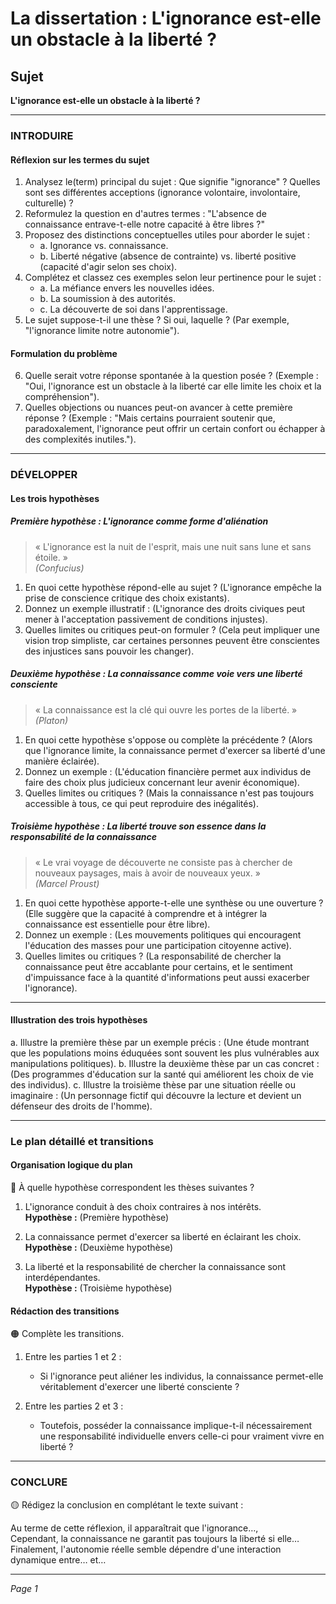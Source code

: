 # La dissertation : L'ignorance est-elle un obstacle à la liberté ?

## Sujet
**L'ignorance est-elle un obstacle à la liberté ?**

---

### INTRODUIRE

#### Réflexion sur les termes du sujet

1. Analysez le(term) principal du sujet : Que signifie "ignorance" ? Quelles sont ses différentes acceptions (ignorance volontaire, involontaire, culturelle) ?
2. Reformulez la question en d'autres termes : "L'absence de connaissance entrave-t-elle notre capacité à être libres ?"
3. Proposez des distinctions conceptuelles utiles pour aborder le sujet :
   - a. Ignorance vs. connaissance.
   - b. Liberté négative (absence de contrainte) vs. liberté positive (capacité d'agir selon ses choix).
4. Complétez et classez ces exemples selon leur pertinence pour le sujet :
   - a. La méfiance envers les nouvelles idées.
   - b. La soumission à des autorités.
   - c. La découverte de soi dans l'apprentissage.
5. Le sujet suppose-t-il une thèse ? Si oui, laquelle ? (Par exemple, "l'ignorance limite notre autonomie").

#### Formulation du problème

6. Quelle serait votre réponse spontanée à la question posée ? (Exemple : "Oui, l'ignorance est un obstacle à la liberté car elle limite les choix et la compréhension").
7. Quelles objections ou nuances peut-on avancer à cette première réponse ? (Exemple : "Mais certains pourraient soutenir que, paradoxalement, l'ignorance peut offrir un certain confort ou échapper à des complexités inutiles.").

---

### DÉVELOPPER

#### Les trois hypothèses

##### Première hypothèse : L'ignorance comme forme d'aliénation

> « L'ignorance est la nuit de l'esprit, mais une nuit sans lune et sans étoile. »  
> *(Confucius)*

1. En quoi cette hypothèse répond-elle au sujet ? (L'ignorance empêche la prise de conscience critique des choix existants).
2. Donnez un exemple illustratif : (L'ignorance des droits civiques peut mener à l'acceptation passivement de conditions injustes).
3. Quelles limites ou critiques peut-on formuler ? (Cela peut impliquer une vision trop simpliste, car certaines personnes peuvent être conscientes des injustices sans pouvoir les changer).

##### Deuxième hypothèse : La connaissance comme voie vers une liberté consciente

> « La connaissance est la clé qui ouvre les portes de la liberté. »  
> *(Platon)*

1. En quoi cette hypothèse s'oppose ou complète la précédente ? (Alors que l'ignorance limite, la connaissance permet d'exercer sa liberté d'une manière éclairée).
2. Donnez un exemple : (L'éducation financière permet aux individus de faire des choix plus judicieux concernant leur avenir économique).
3. Quelles limites ou critiques ? (Mais la connaissance n'est pas toujours accessible à tous, ce qui peut reproduire des inégalités).

##### Troisième hypothèse : La liberté trouve son essence dans la responsabilité de la connaissance

> « Le vrai voyage de découverte ne consiste pas à chercher de nouveaux paysages, mais à avoir de nouveaux yeux. »  
> *(Marcel Proust)*

1. En quoi cette hypothèse apporte-t-elle une synthèse ou une ouverture ? (Elle suggère que la capacité à comprendre et à intégrer la connaissance est essentielle pour être libre).
2. Donnez un exemple : (Les mouvements politiques qui encouragent l'éducation des masses pour une participation citoyenne active).
3. Quelles limites ou critiques ? (La responsabilité de chercher la connaissance peut être accablante pour certains, et le sentiment d'impuissance face à la quantité d'informations peut aussi exacerber l'ignorance).

---

#### Illustration des trois hypothèses

a. Illustre la première thèse par un exemple précis : (Une étude montrant que les populations moins éduquées sont souvent les plus vulnérables aux manipulations politiques).
b. Illustre la deuxième thèse par un cas concret : (Des programmes d'éducation sur la santé qui améliorent les choix de vie des individus).
c. Illustre la troisième thèse par une situation réelle ou imaginaire : (Un personnage fictif qui découvre la lecture et devient un défenseur des droits de l'homme).

---

### Le plan détaillé et transitions

#### Organisation logique du plan

🔴 À quelle hypothèse correspondent les thèses suivantes ?

1. L'ignorance conduit à des choix contraires à nos intérêts.  
   **Hypothèse :** (Première hypothèse)
   
2. La connaissance permet d'exercer sa liberté en éclairant les choix.  
   **Hypothèse :** (Deuxième hypothèse)
  
3. La liberté et la responsabilité de chercher la connaissance sont interdépendantes.  
   **Hypothèse :** (Troisième hypothèse)

#### Rédaction des transitions

🟠 Complète les transitions.

1. Entre les parties 1 et 2 :  
   - Si l'ignorance peut aliéner les individus, la connaissance permet-elle véritablement d'exercer une liberté consciente ?
   
2. Entre les parties 2 et 3 :  
   - Toutefois, posséder la connaissance implique-t-il nécessairement une responsabilité individuelle envers celle-ci pour vraiment vivre en liberté ?

---

### CONCLURE

🟡 Rédigez la conclusion en complétant le texte suivant :

Au terme de cette réflexion, il apparaîtrait que l'ignorance…,  
Cependant, la connaissance ne garantit pas toujours la liberté si elle…  
Finalement, l'autonomie réelle semble dépendre d'une interaction dynamique entre… et… 

--- 

*Page 1*
